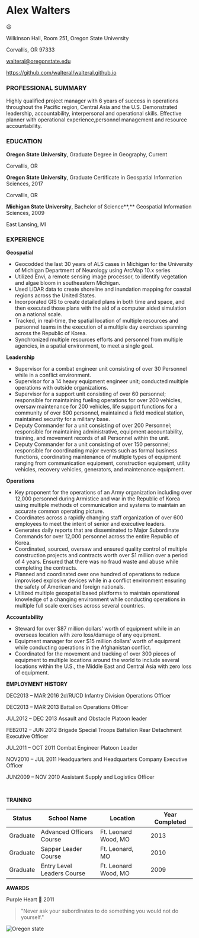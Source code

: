 # Alex Walters 
:smiley:

Wilkinson Hall, Room 251, Oregon State University

Corvallis, OR 97333

walteral@oregonstate.edu

https://github.com/walteral/walteral.github.io

### PROFESSIONAL SUMMARY

Highly qualified project manager with 6 years of success in operations throughout the Pacific region, Central Asia and the U.S. Demonstrated leadership, accountability, interpersonal and operational skills.  Effective planner with operational experience,personnel management and resource accountability.

### EDUCATION

**Oregon State University**, Graduate Degree in Geography,								Current

Corvallis, OR

**Oregon State University**, Graduate Certificate in Geospatial Information Sciences,			2017

Corvallis, OR

**Michigan State University**, Bachelor of Science**,** Geospatial Information Sciences,			2009

East Lansing, MI

### EXPERIENCE

**Geospatial**

- Geocodded the last 30 years of ALS cases in Michigan for the University of Michigan Department of Neurology using ArcMap 10.x series
- Utilized Envi, a remote sensing image processor, to identify vegetation and	algae bloom in southeastern Michigan. 	
- Used LiDAR data to create shoreline and inundation mapping for coastal regions across the United States.
-  Incorporated GIS to create detailed plans in both time and space, and then	executed those plans with the aid of a computer aided simulation on a national scale.
- Tracked,	in real-time, the spatial location of multiple resources and	personnel teams in the execution of a multiple day exercises spanning across the Republic of Korea.
- Synchronized multiple resources efforts and personnel from multiple agencies, in a spatial environment, to meet a single goal.

**Leadership**

- Supervisor for a combat engineer unit consisting of over 30 Personnel while in a conflict environment. 	
- Supervisor for a 14 heavy equipment engineer unit; conducted multiple operations with outside organizations.
- Supervisor for a support unit consisting of over 60 personnel; responsible for maintaining fueling operations for over 200 vehicles, oversaw maintenance for 200 vehicles, life support functions for a community of over 800 personnel, maintained a field medical station, maintained security for a military base. 	
- Deputy Commander for a unit consisting of over 200 Personnel; responsible for maintaining administrative, equipment accountability, training, and movement records of all Personnel within the unit.
- Deputy Commander for a unit consisting of over 150 personnel; responsible for coordinating major events such as formal business functions, coordinating maintenance of multiple types of equipment ranging from	communication equipment, construction equipment, utility vehicles, recovery vehicles, generators, and maintenance equipment.  	

**Operations**

-  Key	proponent for the operations of an Army organization including over 12,000 personnel during Armistice and war in the Republic of Korea	using multiple methods of communication and systems to maintain an	accurate common operating picture.  	
-  Coordinates	across a rapidly changing staff organization of over 600 employees	to meet the intent of senior and executive leaders.
-  Generates daily reports that are disseminated to Major Subordinate Commands for over 12,000 personnel across the entire Republic of Korea. 	
-  Coordinated, sourced, oversaw and ensured quality control of multiple	construction projects and contracts worth over $1 million over a period of 4 years. Ensured that there was no fraud waste and abuse while completing the contracts.
-  Planned and coordinated over one hundred of operations to reduce improvised	explosive devices while in a conflict environment ensuring the	safety of American and foreign nationals.
-  Utilized	multiple geospatial based platforms to maintain operational knowledge of a changing environment while conducting operations in	multiple full scale exercises across several countries. 	

**Accountability**

- Steward	for over $87 million dollars’ worth of equipment while in an overseas location with zero loss/damage of any equipment.
- Equipment manager for over $15 million dollars’ worth of equipment while conducting operations in the Afghanistan conflict. 	
- Coordinated	for the movement and tracking of over 300 pieces of equipment to	multiple locations around the world to include several locations within the U.S., the Middle East and Central Asia with zero loss of equipment. 	

**EMPLOYMENT HISTORY**

DEC2013 –  MAR 2016 2d/RUCD Infantry Division Operations Officer

DEC2013 – MAR 2013 Battalion Operations Officer

JUL2012 – DEC 2013 Assault and Obstacle Platoon leader

FEB2012 – JUN 2012 Brigade Special Troops Battalion Rear Detachment Executive Officer

JUL2011 – OCT 2011 Combat Engineer Platoon Leader

NOV2010 – JUL 2011 Headquarters and Headquarters Company Executive Officer

JUN2009 – NOV 2010 Assistant Supply and Logistics Officer 

​		

**TRAINING**

|Status|School Name|Location|Year Completed|
|------|-----------|--------|--------------|
|Graduate|Advanced Officers Course| Ft. Leonard Wood, MO|2013|
|Graduate|Sapper Leader Course| Ft. Leonard, MO|2010|
|Graduate|Entry Level Leaders Course| Ft. Leonard Wood, MO|2009|

**AWARDS**

Purple Heart	:purple_heart:																	2011		

> "Never ask your subordinates to do something you would not do yourself."

![Oregon state](http://www.underconsideration.com/brandnew/archives/oregon_state_university_icon_detail.png)

